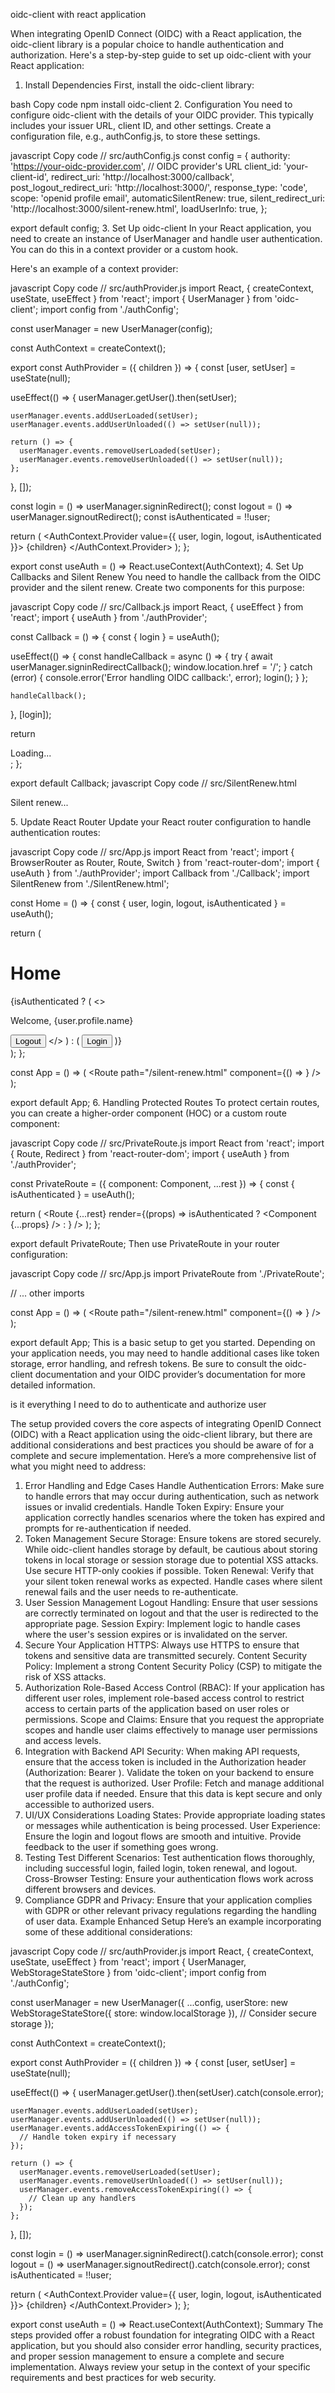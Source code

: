 oidc-client with react application

When integrating OpenID Connect (OIDC) with a React application, the oidc-client library is a popular choice to handle authentication and authorization. Here's a step-by-step guide to set up oidc-client with your React application:

1. Install Dependencies
First, install the oidc-client library:

bash
Copy code
npm install oidc-client
2. Configuration
You need to configure oidc-client with the details of your OIDC provider. This typically includes your issuer URL, client ID, and other settings. Create a configuration file, e.g., authConfig.js, to store these settings.

javascript
Copy code
// src/authConfig.js
const config = {
  authority: 'https://your-oidc-provider.com', // OIDC provider's URL
  client_id: 'your-client-id',
  redirect_uri: 'http://localhost:3000/callback',
  post_logout_redirect_uri: 'http://localhost:3000/',
  response_type: 'code',
  scope: 'openid profile email',
  automaticSilentRenew: true,
  silent_redirect_uri: 'http://localhost:3000/silent-renew.html',
  loadUserInfo: true,
};

export default config;
3. Set Up oidc-client
In your React application, you need to create an instance of UserManager and handle user authentication. You can do this in a context provider or a custom hook.

Here's an example of a context provider:

javascript
Copy code
// src/authProvider.js
import React, { createContext, useState, useEffect } from 'react';
import { UserManager } from 'oidc-client';
import config from './authConfig';

const userManager = new UserManager(config);

const AuthContext = createContext();

export const AuthProvider = ({ children }) => {
  const [user, setUser] = useState(null);

  useEffect(() => {
    userManager.getUser().then(setUser);

    userManager.events.addUserLoaded(setUser);
    userManager.events.addUserUnloaded(() => setUser(null));

    return () => {
      userManager.events.removeUserLoaded(setUser);
      userManager.events.removeUserUnloaded(() => setUser(null));
    };
  }, []);

  const login = () => userManager.signinRedirect();
  const logout = () => userManager.signoutRedirect();
  const isAuthenticated = !!user;

  return (
    <AuthContext.Provider value={{ user, login, logout, isAuthenticated }}>
      {children}
    </AuthContext.Provider>
  );
};

export const useAuth = () => React.useContext(AuthContext);
4. Set Up Callbacks and Silent Renew
You need to handle the callback from the OIDC provider and the silent renew. Create two components for this purpose:

javascript
Copy code
// src/Callback.js
import React, { useEffect } from 'react';
import { useAuth } from './authProvider';

const Callback = () => {
  const { login } = useAuth();

  useEffect(() => {
    const handleCallback = async () => {
      try {
        await userManager.signinRedirectCallback();
        window.location.href = '/';
      } catch (error) {
        console.error('Error handling OIDC callback:', error);
        login();
      }
    };

    handleCallback();
  }, [login]);

  return <div>Loading...</div>;
};

export default Callback;
javascript
Copy code
// src/SilentRenew.html
<!DOCTYPE html>
<html>
<head>
  <meta charset="UTF-8">
  <title>Silent Renew</title>
  <script src="https://cdn.jsdelivr.net/npm/oidc-client/dist/oidc-client.min.js"></script>
  <script>
    document.addEventListener('DOMContentLoaded', function () {
      const userManager = new Oidc.UserManager({
        // You must configure these settings correctly
        authority: 'https://your-oidc-provider.com',
        client_id: 'your-client-id',
        redirect_uri: 'http://localhost:3000/callback',
        silent_redirect_uri: 'http://localhost:3000/silent-renew.html',
        response_type: 'code',
        scope: 'openid profile email',
        automaticSilentRenew: true,
      });

      userManager.events.addSilentRenewError(function (error) {
        console.error('Silent renew error:', error);
      });

      userManager.signinSilent()
        .then(function () {
          window.location.href = '/';
        })
        .catch(function (error) {
          console.error('Silent renew failed:', error);
        });
    });
  </script>
</head>
<body>
  <p>Silent renew...</p>
</body>
</html>
5. Update React Router
Update your React router configuration to handle authentication routes:

javascript
Copy code
// src/App.js
import React from 'react';
import { BrowserRouter as Router, Route, Switch } from 'react-router-dom';
import { useAuth } from './authProvider';
import Callback from './Callback';
import SilentRenew from './SilentRenew.html';

const Home = () => {
  const { user, login, logout, isAuthenticated } = useAuth();

  return (
    <div>
      <h1>Home</h1>
      {isAuthenticated ? (
        <>
          <p>Welcome, {user.profile.name}</p>
          <button onClick={logout}>Logout</button>
        </>
      ) : (
        <button onClick={login}>Login</button>
      )}
    </div>
  );
};

const App = () => (
  <Router>
    <Switch>
      <Route path="/" exact component={Home} />
      <Route path="/callback" component={Callback} />
      <Route path="/silent-renew.html" component={() => <SilentRenew />} />
    </Switch>
  </Router>
);

export default App;
6. Handling Protected Routes
To protect certain routes, you can create a higher-order component (HOC) or a custom route component:

javascript
Copy code
// src/PrivateRoute.js
import React from 'react';
import { Route, Redirect } from 'react-router-dom';
import { useAuth } from './authProvider';

const PrivateRoute = ({ component: Component, ...rest }) => {
  const { isAuthenticated } = useAuth();

  return (
    <Route
      {...rest}
      render={(props) =>
        isAuthenticated ? <Component {...props} /> : <Redirect to="/" />
      }
    />
  );
};

export default PrivateRoute;
Then use PrivateRoute in your router configuration:

javascript
Copy code
// src/App.js
import PrivateRoute from './PrivateRoute';

// ... other imports

const App = () => (
  <Router>
    <Switch>
      <Route path="/" exact component={Home} />
      <Route path="/callback" component={Callback} />
      <Route path="/silent-renew.html" component={() => <SilentRenew />} />
      <PrivateRoute path="/protected" component={ProtectedPage} />
    </Switch>
  </Router>
);

export default App;
This is a basic setup to get you started. Depending on your application needs, you may need to handle additional cases like token storage, error handling, and refresh tokens. Be sure to consult the oidc-client documentation and your OIDC provider’s documentation for more detailed information.




is it everything I need to do to authenticate and authorize user 


The setup provided covers the core aspects of integrating OpenID Connect (OIDC) with a React application using the oidc-client library, but there are additional considerations and best practices you should be aware of for a complete and secure implementation. Here’s a more comprehensive list of what you might need to address:

1. Error Handling and Edge Cases
Handle Authentication Errors: Make sure to handle errors that may occur during authentication, such as network issues or invalid credentials.
Handle Token Expiry: Ensure your application correctly handles scenarios where the token has expired and prompts for re-authentication if needed.
2. Token Management
Secure Storage: Ensure tokens are stored securely. While oidc-client handles storage by default, be cautious about storing tokens in local storage or session storage due to potential XSS attacks. Use secure HTTP-only cookies if possible.
Token Renewal: Verify that your silent token renewal works as expected. Handle cases where silent renewal fails and the user needs to re-authenticate.
3. User Session Management
Logout Handling: Ensure that user sessions are correctly terminated on logout and that the user is redirected to the appropriate page.
Session Expiry: Implement logic to handle cases where the user's session expires or is invalidated on the server.
4. Secure Your Application
HTTPS: Always use HTTPS to ensure that tokens and sensitive data are transmitted securely.
Content Security Policy: Implement a strong Content Security Policy (CSP) to mitigate the risk of XSS attacks.
5. Authorization
Role-Based Access Control (RBAC): If your application has different user roles, implement role-based access control to restrict access to certain parts of the application based on user roles or permissions.
Scope and Claims: Ensure that you request the appropriate scopes and handle user claims effectively to manage user permissions and access levels.
6. Integration with Backend
API Security: When making API requests, ensure that the access token is included in the Authorization header (Authorization: Bearer <token>). Validate the token on your backend to ensure that the request is authorized.
User Profile: Fetch and manage additional user profile data if needed. Ensure that this data is kept secure and only accessible to authorized users.
7. UI/UX Considerations
Loading States: Provide appropriate loading states or messages while authentication is being processed.
User Experience: Ensure the login and logout flows are smooth and intuitive. Provide feedback to the user if something goes wrong.
8. Testing
Test Different Scenarios: Test authentication flows thoroughly, including successful login, failed login, token renewal, and logout.
Cross-Browser Testing: Ensure your authentication flows work across different browsers and devices.
9. Compliance
GDPR and Privacy: Ensure that your application complies with GDPR or other relevant privacy regulations regarding the handling of user data.
Example Enhanced Setup
Here’s an example incorporating some of these additional considerations:

javascript
Copy code
// src/authProvider.js
import React, { createContext, useState, useEffect } from 'react';
import { UserManager, WebStorageStateStore } from 'oidc-client';
import config from './authConfig';

const userManager = new UserManager({
  ...config,
  userStore: new WebStorageStateStore({ store: window.localStorage }), // Consider secure storage
});

const AuthContext = createContext();

export const AuthProvider = ({ children }) => {
  const [user, setUser] = useState(null);

  useEffect(() => {
    userManager.getUser().then(setUser).catch(console.error);

    userManager.events.addUserLoaded(setUser);
    userManager.events.addUserUnloaded(() => setUser(null));
    userManager.events.addAccessTokenExpiring(() => {
      // Handle token expiry if necessary
    });

    return () => {
      userManager.events.removeUserLoaded(setUser);
      userManager.events.removeUserUnloaded(() => setUser(null));
      userManager.events.removeAccessTokenExpiring(() => {
        // Clean up any handlers
      });
    };
  }, []);

  const login = () => userManager.signinRedirect().catch(console.error);
  const logout = () => userManager.signoutRedirect().catch(console.error);
  const isAuthenticated = !!user;

  return (
    <AuthContext.Provider value={{ user, login, logout, isAuthenticated }}>
      {children}
    </AuthContext.Provider>
  );
};

export const useAuth = () => React.useContext(AuthContext);
Summary
The steps provided offer a robust foundation for integrating OIDC with a React application, but you should also consider error handling, security practices, and proper session management to ensure a complete and secure implementation. Always review your setup in the context of your specific requirements and best practices for web security.



